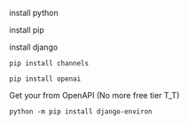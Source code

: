 install python

install pip

install django

`pip install channels`

`pip install openai`

Get your from OpenAPI (No more free tier T_T)

`python -m pip install django-environ`

